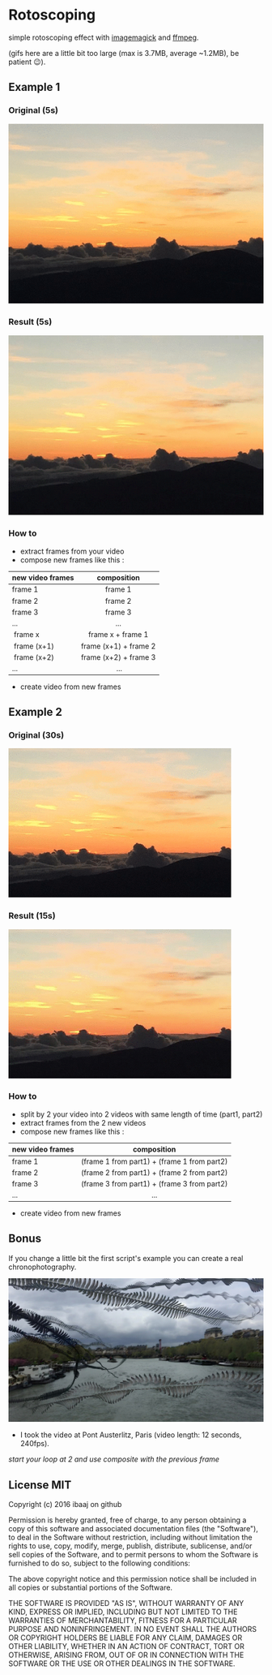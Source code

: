 # Rotoscoping

simple rotoscoping effect with [imagemagick](http://www.imagemagick.org) and [ffmpeg](http://ffmpeg.org/).

(gifs here are a little bit too large (max is 3.7MB, average ~1.2MB), be patient 😉).

## Example 1

### Original (5s)
![./gifs/original/example1.gif](./gifs/original/example1.gif)

### Result (5s)
![./gifs/results/example1.gif](./gifs/results/example1.gif)

### How to 
- extract frames from your video 
- compose new frames like this : 

| new video frames | composition           |
| ---------------- |:---------------------:| 
| frame 1          | frame 1               |
| frame 2          | frame 2               |
| frame 3          | frame 3               |
| ...              | ...                   |
| frame x          | frame x + frame 1     |
| frame (x+1)      | frame (x+1) + frame 2 |
| frame (x+2)      | frame (x+2) + frame 3 |
| ...              | ...                   |
- create video from new frames

## Example 2

### Original (30s)
![./gifs/original/example2.gif](./gifs/original/example2.gif)

### Result (15s)
![./gifs/results/example2.gif](./gifs/results/example2.gif)

### How to 
- split by 2 your video into 2 videos with same length of time (part1, part2)
- extract frames from the 2 new videos 
- compose new frames like this : 

| new video frames | composition                                           |
| ---------------- |:-----------------------------------------------------:| 
| frame 1          | (frame 1 from part1) + (frame 1 from part2)           |
| frame 2          | (frame 2 from part1) + (frame 2 from part2)           |
| frame 3          | (frame 3 from part1) + (frame 3 from part2)           |
| ...              | ...                                                   |
- create video from new frames


## Bonus 

If you change a little bit the first script's example you can create a real chronophotography.

![birds.jpg](./birds.jpg)
* I took the video at Pont Austerlitz, Paris (video length: 12 seconds, 240fps).


*start your loop at 2 and use composite with the previous frame*



## License MIT

Copyright (c) 2016 ibaaj on github


Permission is hereby granted, free of charge, to any person obtaining a copy of this software and associated documentation files (the "Software"), to deal in the Software without restriction, including without limitation the rights to use, copy, modify, merge, publish, distribute, sublicense, and/or sell copies of the Software, and to permit persons to whom the Software is furnished to do so, subject to the following conditions:

The above copyright notice and this permission notice shall be included in all copies or substantial portions of the Software.

THE SOFTWARE IS PROVIDED "AS IS", WITHOUT WARRANTY OF ANY KIND, EXPRESS OR IMPLIED, INCLUDING BUT NOT LIMITED TO THE WARRANTIES OF MERCHANTABILITY, FITNESS FOR A PARTICULAR PURPOSE AND NONINFRINGEMENT. IN NO EVENT SHALL THE AUTHORS OR COPYRIGHT HOLDERS BE LIABLE FOR ANY CLAIM, DAMAGES OR OTHER LIABILITY, WHETHER IN AN ACTION OF CONTRACT, TORT OR OTHERWISE, ARISING FROM, OUT OF OR IN CONNECTION WITH THE SOFTWARE OR THE USE OR OTHER DEALINGS IN THE SOFTWARE.


